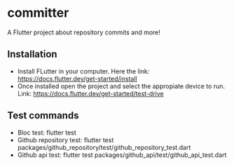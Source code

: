 # committer

A Flutter project about repository commits and more!

## Installation

- Install FLutter in your computer. Here the link: https://docs.flutter.dev/get-started/install
- Once installed open the project and select the appropiate device to run. Link: https://docs.flutter.dev/get-started/test-drive

## Test commands

- Bloc test: flutter test
- Github repository test:  flutter test packages/github_repository/test/github_repository_test.dart
- Github api test: flutter test packages/github_api/test/github_api_test.dart
